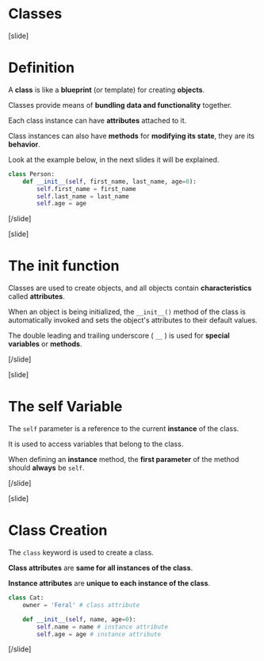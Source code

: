 # Classes

[slide]
# Definition

A **class** is like a **blueprint** (or template) for creating **objects**.

Classes provide means of **bundling data and functionality** together.

Each class instance can have **attributes** attached to it.

Class instances can also have **methods** for **modifying its state**, they are its **behavior**.

Look at the example below, in the next slides it will be explained.

```python
class Person:
    def __init__(self, first_name, last_name, age=0):
        self.first_name = first_name
        self.last_name = last_name
        self.age = age
```

[/slide]

[slide]
# The init function

Classes are used to create objects, and all objects contain **characteristics** called **attributes**.

When an object is being initialized, the `__init__()` method of the class is automatically invoked and sets the object's attributes to their default values.

The double leading and trailing underscore ( `__` ) is used for **special variables** or **methods**.

[/slide]

[slide]
# The self Variable

The `self` parameter is a reference to the current **instance** of the class.

It is used to access variables that belong to the class.

When defining an **instance** method, the **first parameter** of the method should **always** be `self`.

[/slide]

[slide]
# Class Creation

The `class` keyword is used to create a class.

**Class attributes** are **same for all instances of the class**.

**Instance attributes** are **unique to each instance of the class**.

```python
class Cat:
    owner = 'Feral' # class attribute

    def __init__(self, name, age=0):
        self.name = name # instance attribute
        self.age = age # instance attribute
```

[/slide]
